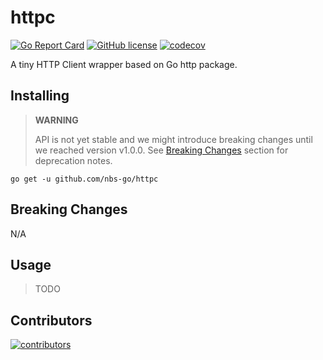 # httpc

[![Go Report Card](https://goreportcard.com/badge/github.com/nbs-go/httpc)](https://goreportcard.com/report/github.com/nbs-go/httpc)
[![GitHub license](https://img.shields.io/github/license/nbs-go/httpc)](https://github.com/nbs-go/httpc/blob/master/LICENSE)
[![codecov](https://codecov.io/gh/nbs-go/httpc/branch/master/graph/badge.svg?token=NXJHYTA06I)](https://codecov.io/gh/nbs-go/httpc)

A tiny HTTP Client wrapper based on Go http package.

## Installing

> **WARNING**
>
> API is not yet stable and we might introduce breaking changes until we reached version v1.0.0. See [Breaking Changes](#breaking-changes) section for deprecation notes.

```shell
go get -u github.com/nbs-go/httpc
```

## Breaking Changes

N/A

## Usage

> TODO

## Contributors

<a href="https://github.com/nbs-go/nsql/graphs/contributors">
  <img src="https://contrib.rocks/image?repo=nbs-go/nsql" alt="contributors" />
</a>